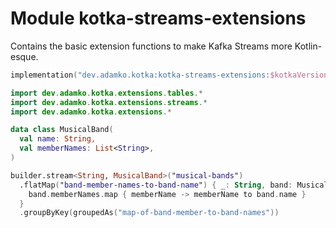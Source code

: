 # Module kotka-streams-extensions

Contains the basic extension functions to make Kafka Streams more Kotlin-esque.

```kotlin
implementation("dev.adamko.kotka:kotka-streams-extensions:$kotkaVersion")
```

```kotlin
import dev.adamko.kotka.extensions.tables.*
import dev.adamko.kotka.extensions.streams.*
import dev.adamko.kotka.extensions.*

data class MusicalBand(
  val name: String,
  val memberNames: List<String>,
)

builder.stream<String, MusicalBand>("musical-bands")
  .flatMap("band-member-names-to-band-name") { _: String, band: MusicalBand ->
    band.memberNames.map { memberName -> memberName to band.name }
  }
  .groupByKey(groupedAs("map-of-band-member-to-band-names"))
```
